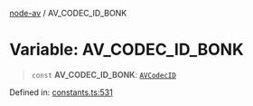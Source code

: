 [node-av](../globals.md) / AV\_CODEC\_ID\_BONK

# Variable: AV\_CODEC\_ID\_BONK

> `const` **AV\_CODEC\_ID\_BONK**: [`AVCodecID`](../type-aliases/AVCodecID.md)

Defined in: [constants.ts:531](https://github.com/seydx/av/blob/f8631fc881b394300b1479f511d55cf1c370a87f/src/constants/constants.ts#L531)
